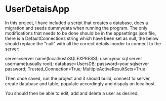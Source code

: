# UserDetaisApp

In this project, I have included a script that creates a database, does a migration and seeds dummydata when running the program. The only modifications that needs to be done should be in the appsettings.json file, there is a DefaultConnections string which have been set as null, the below should replace the "null" with all the correct details inorder to connect to the server:

server=server name(localhost\\SQLEXPRESS);
user=your sql server username(usually root);
database=UsersDB;
password=your sqlserver password;
Trusted_Connection=True;
MultipleActiveResultSets=True

Then once saved, run the project and it should build, connect to server, create database and table, populate accordingly and dispaly on localhost.

You should then be able to edit, add and delete a user as desired.
